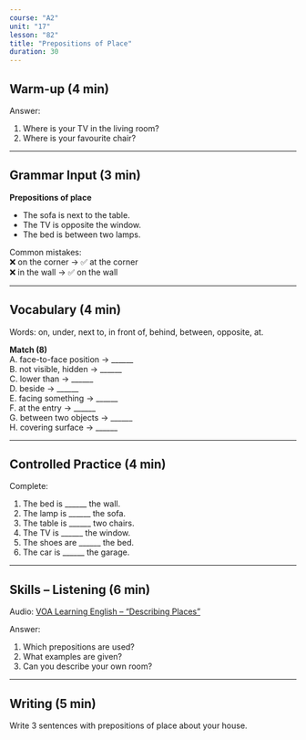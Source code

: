 ```yaml
---
course: "A2"
unit: "17"
lesson: "82"
title: "Prepositions of Place"
duration: 30
---
```


## Warm-up (4 min)
Answer:
1. Where is your TV in the living room?
2. Where is your favourite chair?

-------

## Grammar Input (3 min)
**Prepositions of place**  
- The sofa is next to the table.  
- The TV is opposite the window.  
- The bed is between two lamps.  

Common mistakes:  
❌ on the corner → ✅ at the corner  
❌ in the wall → ✅ on the wall  

-------

## Vocabulary (4 min)
Words: on, under, next to, in front of, behind, between, opposite, at.  

**Match (8)**  
A. face-to-face position → ______  
B. not visible, hidden → ______  
C. lower than → ______  
D. beside → ______  
E. facing something → ______  
F. at the entry → ______  
G. between two objects → ______  
H. covering surface → ______  

-------

## Controlled Practice (4 min)
Complete:  
1. The bed is ______ the wall.  
2. The lamp is ______ the sofa.  
3. The table is ______ two chairs.  
4. The TV is ______ the window.  
5. The shoes are ______ the bed.  
6. The car is ______ the garage.  

-------

## Skills – Listening (6 min)
Audio: [VOA Learning English – “Describing Places”](https://learningenglish.voanews.com/)  

Answer:  
1. Which prepositions are used?  
2. What examples are given?  
3. Can you describe your own room?  

-------

## Writing (5 min)
Write 3 sentences with prepositions of place about your house.

